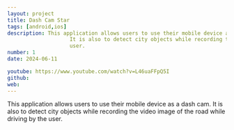 ```yaml
---
layout: project
title: Dash Cam Star
tags: [android,ios]  
description: This application allows users to use their mobile device as a dash cam.
                    It is also to detect city objects while recording the video image of the road while driving by the
                    user.
number: 1
date: 2024-06-11

youtube: https://www.youtube.com/watch?v=L46uaFFpQ5I
github: 
web:
---
```


This application allows users to use their mobile device as a dash cam.
It is also to detect city objects while recording the video image of the road while driving by the
user.